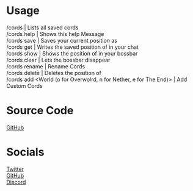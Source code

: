 # Usage

/cords | Lists all saved cords  
/cords help | Shows this help Message  
/cords save <Name> | Saves your current position as <Name>     
/cords get <Name> | Writes the saved position of <Name> in your chat   
/cords show <Name> | Shows the position of <Name> in your bossbar  
/cords clear | Lets the bossbar disappear  
/cords rename <Name> <New Name> | Rename Cords  
/cords delete <Name> | Deletes the position of <Name>  
/cords add <Name> <X> <Y> <Z> <World (o for Overwolrd, n for Nether, e for The End)> | Add Custom Cords 

# Source Code

[GitHub](https://github.com/JohannLULW/CordSaver)


# Socials

[Twitter](https://twitter.com/420johann)  
[GitHub](https://github.com/JohannLULW/)  
[Discord](https://discord.gg/zhdbzgTD)  


